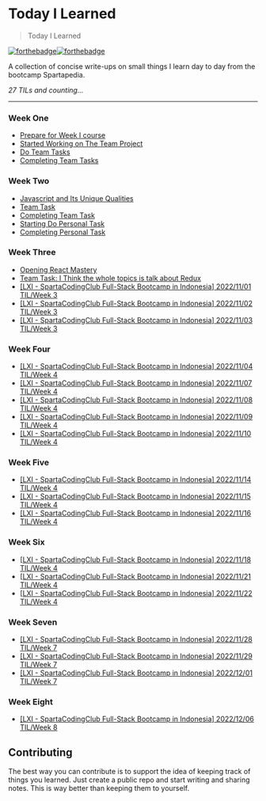 # Today I Learned
> Today I Learned

[![forthebadge](https://forthebadge.com/images/badges/built-with-love.svg)](https://wajahatkarim.com)[![forthebadge](https://forthebadge.com/images/badges/makes-people-smile.svg)](https://wajahatkarim.com)

A collection of concise write-ups on small things I learn day to day from the bootcamp Spartapedia. 


_27 TILs and counting..._

---
### Week One
- [Prepare for Week I course](weekone/prepareforweekone.md)
- [Started Working on The Team Project](weekone/daytwo.md)
- [Do Team Tasks](weekone/daythree.md)
- [Completing Team Tasks](weekone/dayfour.md)

### Week Two
- [Javascript and Its Unique Qualities](weektwo/startingassignment.md)
- [Team Task](weektwo/teamtask.md)
- [Completing Team Task](weektwo/day7.md)
- [Starting Do Personal Task](weektwo/day8.md)
- [Completing Personal Task](weektwo/day9.md)

### Week Three
- [Opening React Mastery](weekthree/day10.md)
- [Team Task: I Think the whole topics is talk about Redux](weekthree/day11.md)
- [[LXI - SpartaCodingClub Full-Stack Bootcamp in Indonesia] 2022/11/01 TIL/Week 3](weekthree/day12.md)
- [[LXI - SpartaCodingClub Full-Stack Bootcamp in Indonesia] 2022/11/02 TIL/Week 3](weekthree/day13.md)
- [[LXI - SpartaCodingClub Full-Stack Bootcamp in Indonesia] 2022/11/03 TIL/Week 3](weekthree/day14.md)

### Week Four
- [[LXI - SpartaCodingClub Full-Stack Bootcamp in Indonesia] 2022/11/04 TIL/Week 4](weekfour/day15.md)
- [[LXI - SpartaCodingClub Full-Stack Bootcamp in Indonesia] 2022/11/07 TIL/Week 4](weekfour/day16.md)
- [[LXI - SpartaCodingClub Full-Stack Bootcamp in Indonesia] 2022/11/08 TIL/Week 4](weekfour/day17.md)
- [[LXI - SpartaCodingClub Full-Stack Bootcamp in Indonesia] 2022/11/09 TIL/Week 4](weekfour/day18.md)
- [[LXI - SpartaCodingClub Full-Stack Bootcamp in Indonesia] 2022/11/10 TIL/Week 4](weekfour/day19.md)

### Week Five
- [[LXI - SpartaCodingClub Full-Stack Bootcamp in Indonesia] 2022/11/14 TIL/Week 4](weekfive/day20.md)
- [[LXI - SpartaCodingClub Full-Stack Bootcamp in Indonesia] 2022/11/15 TIL/Week 4](weekfive/day21.md)
- [[LXI - SpartaCodingClub Full-Stack Bootcamp in Indonesia] 2022/11/16 TIL/Week 4](weekfive/day22.md)

### Week Six
- [[LXI - SpartaCodingClub Full-Stack Bootcamp in Indonesia] 2022/11/18 TIL/Week 4](weeksix/day23.md)
- [[LXI - SpartaCodingClub Full-Stack Bootcamp in Indonesia] 2022/11/21 TIL/Week 4](weeksix/day24.md)
- [[LXI - SpartaCodingClub Full-Stack Bootcamp in Indonesia] 2022/11/22 TIL/Week 4](weeksix/day25.md)

### Week Seven 
- [[LXI - SpartaCodingClub Full-Stack Bootcamp in Indonesia] 2022/11/28 TIL/Week 7](weekseven/day28.md)
- [[LXI - SpartaCodingClub Full-Stack Bootcamp in Indonesia] 2022/11/29 TIL/Week 7](weekseven/day29.md)
- [[LXI - SpartaCodingClub Full-Stack Bootcamp in Indonesia] 2022/12/01 TIL/Week 7](weekseven/day30.md)

### Week Eight
- [[LXI - SpartaCodingClub Full-Stack Bootcamp in Indonesia] 2022/12/06 TIL/Week 8](week8/day31.md)

## Contributing

The best way you can contribute is to support the idea of keeping track of things you learned. Just create a public repo and start writing and sharing notes. This is way better than keeping them to yourself.
